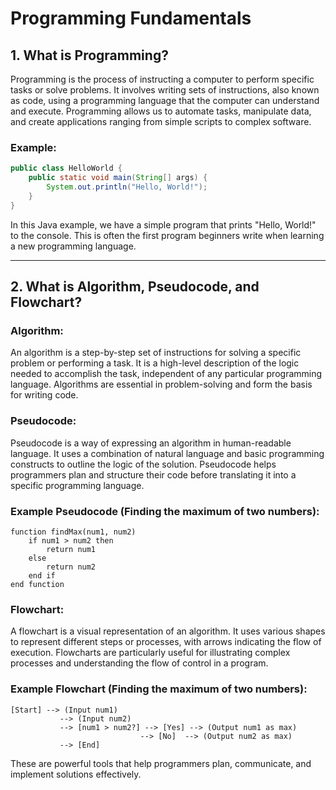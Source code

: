 # Programming Fundamentals

## 1. What is Programming?

Programming is the process of instructing a computer to perform specific tasks or solve problems. It involves writing sets of instructions, also known as code, using a programming language that the computer can understand and execute. Programming allows us to automate tasks, manipulate data, and create applications ranging from simple scripts to complex software.

### Example:

```java
public class HelloWorld {
    public static void main(String[] args) {
        System.out.println("Hello, World!");
    }
}
```

In this Java example, we have a simple program that prints "Hello, World!" to the console. This is often the first program beginners write when learning a new programming language.

---

## 2. What is Algorithm, Pseudocode, and Flowchart?

### Algorithm:

An algorithm is a step-by-step set of instructions for solving a specific problem or performing a task. It is a high-level description of the logic needed to accomplish the task, independent of any particular programming language. Algorithms are essential in problem-solving and form the basis for writing code.

### Pseudocode:

Pseudocode is a way of expressing an algorithm in human-readable language. It uses a combination of natural language and basic programming constructs to outline the logic of the solution. Pseudocode helps programmers plan and structure their code before translating it into a specific programming language.

### Example Pseudocode (Finding the maximum of two numbers):

```
function findMax(num1, num2)
    if num1 > num2 then
        return num1
    else
        return num2
    end if
end function
```

### Flowchart:

A flowchart is a visual representation of an algorithm. It uses various shapes to represent different steps or processes, with arrows indicating the flow of execution. Flowcharts are particularly useful for illustrating complex processes and understanding the flow of control in a program.

### Example Flowchart (Finding the maximum of two numbers):

```
[Start] --> (Input num1)
           --> (Input num2)
           --> [num1 > num2?] --> [Yes] --> (Output num1 as max)
                             --> [No]  --> (Output num2 as max)
           --> [End]
```

These are powerful tools that help programmers plan, communicate, and implement solutions effectively.